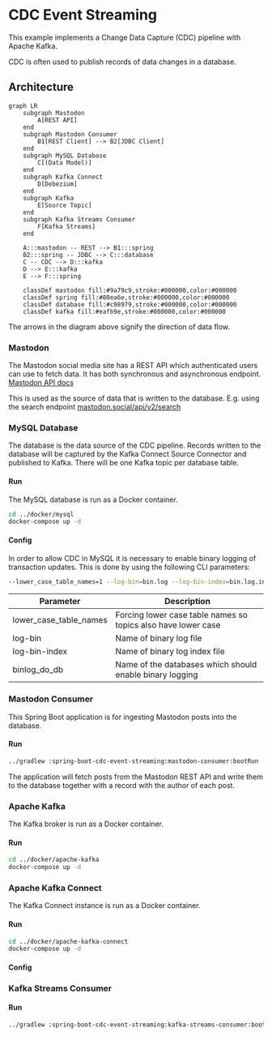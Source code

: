 # CDC Event Streaming

This example implements a Change Data Capture (CDC) pipeline with Apache Kafka.

CDC is often used to publish records of data changes in a database.

## Architecture

```mermaid
graph LR
    subgraph Mastodon
        A[REST API]
    end
    subgraph Mastodon Consumer
        B1[REST Client] --> B2[JDBC Client]
    end
    subgraph MySQL Database
        C[(Data Model)]
    end
    subgraph Kafka Connect
        D[Debezium]
    end
    subgraph Kafka
        E[Source Topic]
    end
    subgraph Kafka Streams Consumer
        F[Kafka Streams]
    end

    A:::mastodon -- REST --> B1:::spring
    B2:::spring -- JDBC --> C:::database
    C -- CDC --> D:::kafka
    D --> E:::kafka
    E --> F:::spring

    classDef mastodon fill:#9a79c9,stroke:#000000,color:#000000
    classDef spring fill:#80ea6e,stroke:#000000,color:#000000
    classDef database fill:#c98979,stroke:#000000,color:#000000
    classDef kafka fill:#eafb9e,stroke:#000000,color:#000000
```

The arrows in the diagram above signify the direction of data flow.

### Mastodon
The Mastodon social media site has a REST API which authenticated users can use to fetch data. It has both synchronous
and asynchronous endpoint. [Mastodon API docs](https://docs.joinmastodon.org/client/intro)

This is used as the source of data that is written to the database.
E.g. using the search endpoint [mastodon.social/api/v2/search](https://mastodon.social/api/v2/search)

### MySQL Database
The database is the data source of the CDC pipeline. Records written to the database will be captured by the Kafka
Connect Source Connector and published to Kafka. There will be one Kafka topic per database table.

#### Run
The MySQL database is run as a Docker container.

```bash
cd ../docker/mysql
docker-compose up -d
```

#### Config
In order to allow CDC in MySQL it is necessary to enable binary logging of transaction updates. This is done by using
the following CLI parameters:
```bash
--lower_case_table_names=1 --log-bin=bin.log --log-bin-index=bin.log.index --binlog_do_db=sandbox
```

| Parameter              | Description                                                   |
|------------------------|---------------------------------------------------------------|
| lower_case_table_names | Forcing lower case table names so topics also have lower case |
| log-bin                | Name of binary log file                                       |
| log-bin-index          | Name of binary log index file                                 |
| binlog_do_db           | Name of the databases which should enable binary logging      |

### Mastodon Consumer
This Spring Boot application is for ingesting Mastodon posts into the database.

#### Run
```bash
../gradlew :spring-boot-cdc-event-streaming:mastodon-consumer:bootRun
```

The application will fetch posts from the Mastodon REST API and write them to the database together with a record with
the author of each post.

### Apache Kafka
The Kafka broker is run as a Docker container.

#### Run
```bash
cd ../docker/apache-kafka
docker-compose up -d
```

### Apache Kafka Connect
The Kafka Connect instance is run as a Docker container.

#### Run
```bash
cd ../docker/apache-kafka-connect
docker-compose up -d
```

#### Config

### Kafka Streams Consumer

#### Run
```bash
../gradlew :spring-boot-cdc-event-streaming:kafka-streams-consumer:bootRun
```
